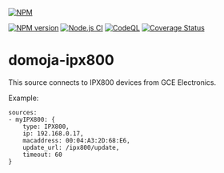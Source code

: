[//]: # (badges START)
[![NPM](https://nodei.co/npm/domoja.png?downloads=true&downloadRank=true&stars=true)](https://nodei.co/npm/domoja/)

[![NPM version](http://img.shields.io/npm/v/domoja.svg)](https://www.npmjs.org/package/domoja) [![Node.js CI](https://github.com/bchabrier/domoja/actions/workflows/node.js.yml/badge.svg)](https://github.com/bchabrier/domoja/actions/workflows/node.js.yml) [![CodeQL](https://github.com/bchabrier/domoja/actions/workflows/codeql-analysis.yml/badge.svg)](https://github.com/bchabrier/domoja/actions/workflows/codeql-analysis.yml) [![Coverage Status](https://coveralls.io/repos/github/bchabrier/domoja/badge.svg?branch=master)](https://coveralls.io/github/bchabrier/domoja?branch=master)

[//]: # (badges END)


[//]: # (moduleName START)
domoja-ipx800
=============
[//]: # (moduleName END)

[//]: # (sourceDoc START)
This source connects to IPX800 devices from GCE Electronics.

Example:
```
sources:
- myIPX800: {
    type: IPX800,
    ip: 192.168.0.17,
    macaddress: 00:04:A3:2D:68:E6,
    update_url: /ipx800/update,
    timeout: 60
}
```

[//]: # (sourceDoc END)



